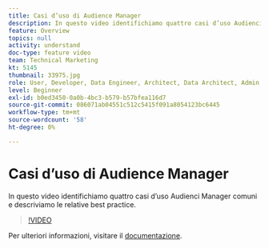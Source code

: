 ```yaml
---
title: Casi d’uso di Audience Manager
description: In questo video identifichiamo quattro casi d’uso Audienci Manager comuni e descriviamo le relative best practice.
feature: Overview
topics: null
activity: understand
doc-type: feature video
team: Technical Marketing
kt: 5145
thumbnail: 33975.jpg
role: User, Developer, Data Engineer, Architect, Data Architect, Admin, Leader
level: Beginner
exl-id: b0ed3450-0a0b-4bc3-b579-b57bfea116d7
source-git-commit: 086071ab04551c512c5415f091a8054123bc6445
workflow-type: tm+mt
source-wordcount: '58'
ht-degree: 0%

---
```


# Casi d’uso di Audience Manager

In questo video identifichiamo quattro casi d’uso Audienci Manager comuni e descriviamo le relative best practice.

>[!VIDEO](https://video.tv.adobe.com/v/33975/?quality=12)

Per ulteriori informazioni, visitare il [documentazione](https://experienceleague.adobe.com/docs/audience-manager/user-guide/aam-home.html).
